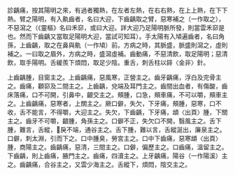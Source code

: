 診齲痛，按其陽明之來，有過者獨熱，在左者左熱，在右右熱，在上上熱，在下下熱。臂之陽明，有入鼽齒者，名曰大迎，下齒齲取之臂，惡寒補之（一作取之），不惡瀉之（《靈樞》名曰禾窌，或曰大迎。詳大迎乃足陽明脈所發，則當雲禾窌是也。然而下齒齲又當取足陽明大迎，當試可知耳）。手太陽有入頄遍齒者，名曰角孫，上齒齲，取之在鼻與鼽（一作頄）前。方病之時，其脈盛，脈盛則瀉之，虛則補之。一曰取之眉外，方病之時，盛瀉虛補。齒動痛，不惡清飲，取足陽明；惡清飲，取手陽明。舌緩羨下煩悶，取足少陰。重舌，刺舌柱以䤵〈金非〉針。

上齒齲腫，目窗主之。上齒齲痛，惡風寒，正營主之。齒牙齲痛，浮白及完骨主之。齒痛，顴窌及二間主之。上齒齲，兌端及耳門主之。齒間出血者，有傷酸，齒床落痛，口不可開，引鼻中，齦交主之。頰腫，口急，頰車痛，不可以嚼，頰車主之。上齒齲痛，惡寒者，上關主之。厥口僻，失欠，下牙痛，頰腫，惡寒，口不收，舌不能言，不得嚼，大迎主之。失欠，下齒齲，下牙痛，䪼〈出頁〉腫，下關主之。齒牙不可嚼，齦腫，角孫主之。口僻不正，失欠口不開，翳風主之。舌下腫，難言，舌縱，戾不端，通谷主之。舌下腫，難以言，舌縱涎出，廉泉主之。口僻，刺太淵，引而下之。口中腫臭，勞宮主之。口中下齒痛，惡寒䪼〈出頁〉腫，商陽主之。齒齲痛，惡清，三間主之。口僻，偏歷主之。口齒痛，溫留主之。下齒齲，則上齒痛，腋門主之。齒痛，四瀆主之。上牙齲痛，陽谷（一作陽溪）主之。齒齲痛，合谷主之，又雲少海主之。舌縱下，煩悶，陰交主之。